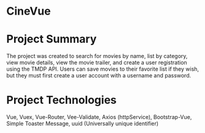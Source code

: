 # CineVue


# Project Summary

The project was created to search for movies by name, list by category, view movie details, view the movie trailer, and create a user registration using the TMDP API.
Users can save movies to their favorite list if they wish, but they must first create a user account with a username and password.

# Project Technologies

Vue, Vuex, Vue-Router, Vee-Validate, Axios (httpService), Bootstrap-Vue, Simple Toaster Message, uuid (Universally unique identifier)
